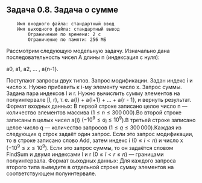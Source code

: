 ## Задача 0.8. Задача о сумме
    
        Имя входного файла: стандартный ввод
        Имя выходного файла: стандартный вывод
            Ограничение по времени: 2 с    
            Ограничение по памяти: 256 МБ
        
Рассмотрим следующую модельную задачу. Изначально дана последовательность чисел A длины n (индексация с нуля):

a0, a1, a2, ... , a{n-1}.

Поступают запросы двух типов.
Запрос модификации. Задан индекс i и число x. Нужно прибавить к i-му элементу число x.
Запрос суммы. Задана пара индексов l и r. Нужно вычислить сумму элементов на полуинтервале [l, r), т. е. a{l} + a{l+1} + ... + a{r - 1}, и вернуть результат.
Формат входных данных: 
В первой строке записано целое число n — количество элементов массива ($1 \le n \le 300\,000$).Во второй строке записаны n целых чисел a{i} ($-10^9 \le a_i \le 10^9$).В третьей строке записано целое число q — количество запросов ($1 \le q \le 300\,000$).Каждая из следующих q строк задаёт один запрос. Если это запрос модификации, то в строке записано слово Add, затем индекс i ($0 \le i < n$) и число x ($-10^9 \le x \le 10^9$). Если это запрос суммы, то он задаётся словом FindSum и двумя индексами l и r ($0 \le l < r \le n$) — границами полуинтервала. 
Формат выходных данных:
Для каждого запроса второго типа выведите в отдельной строке сумму элементов на соответствующем полуинтервале.
